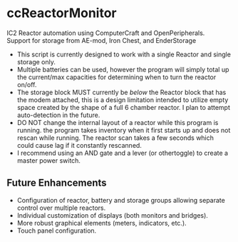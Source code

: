 ccReactorMonitor
================
IC2 Reactor automation using ComputerCraft and OpenPeripherals.  
Support for storage from AE-mod, Iron Chest, and EnderStorage  
  
* This script is currently designed to work with a single Reactor and single
  storage only.  
* Multiple batteries can be used, however the program will simply total up the
  current/max capacities for determining when to turn the reactor on/off.  
* The storage block MUST currently be _below_ the Reactor block that has the modem
  attached, this is a design limitation intended to utilize empty space created
  by the shape of a full 6 chamber reactor. I plan to attempt auto-detection in
  the future.  
* DO NOT change the internal layout of a reactor while this program is running.
  the program takes inventory when it first starts up and does not rescan while
  running. The reactor scan takes a few seconds which could cause lag if it
  constantly rescanned.  
* I recommend using an AND gate and a lever (or othertoggle) to create a master
  power switch.  
  
Future Enhancements
-------------------
* Configuration of reactor, battery and storage groups allowing separate control
  over multiple reactors.  
* Individual customization of displays (both monitors and bridges).  
* More robust graphical elements (meters, indicators, etc.).  
* Touch panel configuration.  
